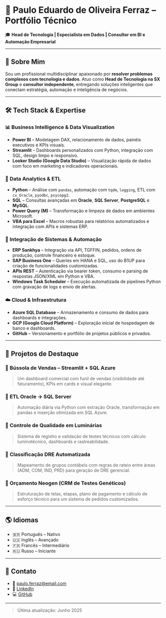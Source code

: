 
# 🚀 Paulo Eduardo de Oliveira Ferraz – Portfólio Técnico

🎓 **Head de Tecnologia | Especialista em Dados | Consultor em BI e Automação Empresarial**

---

## 🧩 Sobre Mim

Sou um profissional multidisciplinar apaixonado por **resolver problemas complexos com tecnologia e dados**. Atuo como **Head de Tecnologia na SX Group** e **consultor independente**, entregando soluções inteligentes que conectam estratégia, automação e inteligência de negócios.

---

## 🛠️ Tech Stack & Expertise

### 📊 **Business Intelligence & Data Visualization**
- **Power BI** – Modelagem DAX, relacionamento de dados, painéis executivos e KPIs visuais.
- **Streamlit** – Dashboards personalizados com Python, integração com SQL, design limpo e responsivo.
- **Looker Studio (Google Data Studio)** – Visualização rápida de dados com foco em marketing e indicadores operacionais.

### 🧠 **Data Analytics & ETL**
- **Python** – Análise com `pandas`, automação com `tqdm`, `logging`, ETL com `cx_Oracle`, `pyodbc`, `psycopg2`.
- **SQL** – Consultas avançadas em **Oracle**, **SQL Server**, **PostgreSQL** e **MySQL**.
- **Power Query (M)** – Transformação e limpeza de dados em ambientes Microsoft.
- **VBA para Excel** – Macros robustas para relatórios automatizados e integração com APIs e sistemas ERP.

### 🧰 **Integração de Sistemas & Automação**
- **ERP Sankhya** – Integração via API, TGFFIN, pedidos, ordens de produção, controle financeiro e estoque.
- **SAP Business One** – Queries em HANA e SQL, uso do B1UP para criação de funcionalidades customizadas.
- **APIs REST** – Autenticação via bearer token, consumo e parsing de respostas JSON/XML em Python e VBA.
- **Windows Task Scheduler** – Execução automatizada de pipelines Python com gravação de logs e envio de alertas.

### ☁️ **Cloud & Infraestrutura**
- **Azure SQL Database** – Armazenamento e consumo de dados para dashboards e integrações.
- **GCP (Google Cloud Platform)** – Exploração inicial de hospedagem de banco e dashboards.
- **GitHub** – Versionamento e portfólio de projetos públicos e privados.

---

## 📌 Projetos de Destaque

### 🔹 **Bússola de Vendas – Streamlit + SQL Azure**
> Um dashboard comercial com funil de vendas (visibilidade até faturamento), KPIs em cards e visual elegante.

### 🔹 **ETL Oracle → SQL Server**
> Automação diária via Python com extração Oracle, transformação em pandas e inserção otimizada em SQL Azure.

### 🔹 **Controle de Qualidade em Luminárias**
> Sistema de registro e validação de testes técnicos com cálculo luminotécnico, dashboards e rastreabilidade.

### 🔹 **Classificação DRE Automatizada**
> Mapeamento de grupos contábeis com regras de rateio entre áreas (ADM, COM, IND, PRD) para geração de DRE gerencial.

### 🔹 **Orçamento Neogen (CRM de Testes Genéticos)**
> Estruturação de telas, etapas, plano de pagamento e cálculo de esforço técnico para um sistema de pedidos customizados.

---

## 🌎 Idiomas

- 🇧🇷 Português – Nativo  
- 🇺🇸 Inglês – Avançado  
- 🇫🇷 Francês – Intermediário  
- 🇷🇺 Russo – Iniciante

---

## 🤝 Contato

- 📧 paulo.ferraz@email.com  
- 🔗 [LinkedIn](https://linkedin.com/in/seu-perfil)  
- 💻 [GitHub](https://github.com/seu-usuario)  

---

> Última atualização: Junho 2025
